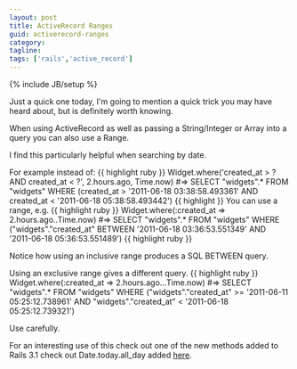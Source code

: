```yaml
---
layout: post
title: ActiveRecord Ranges
guid: activerecord-ranges
category:
tagline:
tags: ['rails','active_record']
---
```

{% include JB/setup %}

Just a quick one today, I'm going to mention a quick trick you may have heard about, but is definitely worth knowing.

When using ActiveRecord as well as passing a String/Integer or Array into a query you can also use a Range.

I find this particularly helpful when searching by date.

For example instead of:
{{ highlight ruby }}
    Widget.where('created_at > ? AND created_at < ?', 2.hours.ago, Time.now)
      #=> SELECT "widgets".* FROM "widgets" WHERE (created_at > '2011-06-18 03:38:58.493361' AND created_at < '2011-06-18 05:38:58.493442')
{{ highlight }}
You can use a range, e.g.
{{ highlight ruby }}
Widget.where(:created_at => 2.hours.ago..Time.now)
  #=> SELECT "widgets".* FROM "widgets" WHERE ("widgets"."created_at" BETWEEN '2011-06-18 03:36:53.551349' AND '2011-06-18 05:36:53.551489')
{{ highlight ruby }}

Notice how using an inclusive range produces a SQL BETWEEN query.

Using an exclusive range gives a different query.
{{ highlight ruby }}
    Widget.where(:created_at => 2.hours.ago...Time.now)
      #=> SELECT "widgets".* FROM "widgets" WHERE ("widgets"."created_at" >= '2011-06-11 05:25:12.738961' AND "widgets"."created_at" < '2011-06-18 05:25:12.739321')

Use carefully.

For an interesting use of this check out one of the new methods added to Rails 3.1 check out Date.today.all_day added [here](https://github.com/rails/rails/blob/master/activesupport/lib/active_support/core_ext/time/calculations.rb#L251-274).
